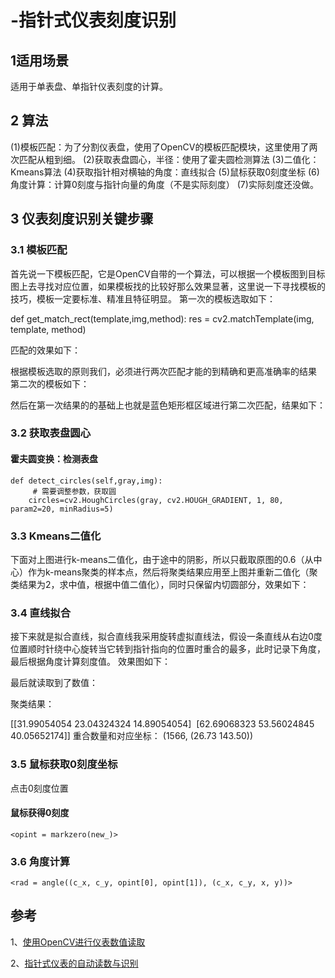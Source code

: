 # -指针式仪表刻度识别
## 1适用场景
适用于单表盘、单指针仪表刻度的计算。
## 2 算法
(1)模板匹配：为了分割仪表盘，使用了OpenCV的模板匹配模块，这里使用了两次匹配从粗到细。
(2)获取表盘圆心，半径：使用了霍夫圆检测算法
(3)二值化：Kmeans算法
(4)获取指针相对横轴的角度：直线拟合
(5)鼠标获取0刻度坐标
(6)角度计算：计算0刻度与指针向量的角度（不是实际刻度）
(7)实际刻度还没做。
## 3 仪表刻度识别关键步骤
### 3.1 模板匹配
首先说一下模板匹配，它是OpenCV自带的一个算法，可以根据一个模板图到目标图上去寻找对应位置，如果模板找的比较好那么效果显著，这里说一下寻找模板的技巧，模板一定要标准、精准且特征明显。
第一次的模板选取如下：


def get_match_rect(template,img,method):
    res = cv2.matchTemplate(img, template, method)
    
匹配的效果如下：

根据模板选取的原则我们，必须进行两次匹配才能的到精确和更高准确率的结果
第二次的模板如下：

然后在第一次结果的的基础上也就是蓝色矩形框区域进行第二次匹配，结果如下：

### 3.2 获取表盘圆心
#### 霍夫圆变换：检测表盘
    def detect_circles(self,gray,img):
         # 需要调整参数，获取圆
        circles=cv2.HoughCircles(gray, cv2.HOUGH_GRADIENT, 1, 80, param2=20, minRadius=5)

### 3.3 Kmeans二值化
下面对上图进行k-means二值化，由于途中的阴影，所以只截取原图的0.6（从中心）作为k-means聚类的样本点，然后将聚类结果应用至上图并重新二值化（聚类结果为2，求中值，根据中值二值化），同时只保留内切圆部分，效果如下：

### 3.4 直线拟合
接下来就是拟合直线，拟合直线我采用旋转虚拟直线法，假设一条直线从右边0度位置顺时针绕中心旋转当它转到指针指向的位置时重合的最多，此时记录下角度，最后根据角度计算刻度值。
效果图如下：

最后就读取到了数值：

聚类结果：

[[31.99054054 23.04324324 14.89054054]
 [62.69068323 53.56024845 40.05652174]]
重合数量和对应坐标： (1566, (26.73 143.50)) 

### 3.5 鼠标获取0刻度坐标
点击0刻度位置


#### 鼠标获得0刻度
`<opint = markzero(new_)>`

### 3.6 角度计算

`<rad = angle((c_x, c_y, opint[0], opint[1]), (c_x, c_y, x, y))>`


## 参考
1、[使用OpenCV进行仪表数值读取](https://blog.csdn.net/a1053904672/article/details/88759335?utm_medium=distribute.pc_relevant_download.none-task-blog-2~default~BlogCommendFromBaidu~default-1.nonecase&depth_1-utm_source=distribute.pc_relevant_download.none-task-blog-2~default~BlogCommendFr)

2、[指针式仪表的自动读数与识别](https://www.pythonf.cn/read/103022)

